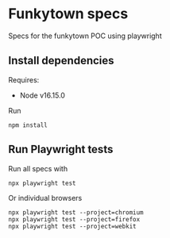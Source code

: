 # Funkytown specs
Specs for the funkytown POC using playwright

## Install dependencies
Requires:
- Node v16.15.0

Run
```
npm install
```

## Run Playwright tests
Run all specs with
```
npx playwright test
```

Or individual browsers
```
npx playwright test --project=chromium
npx playwright test --project=firefox
npx playwright test --project=webkit
```